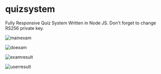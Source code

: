 # quizsystem
Fully Responsive Quiz System Written in Node JS.
Don't forget to change RS256 private key.

![mainexam](https://user-images.githubusercontent.com/47912949/127167342-38412c51-3769-419b-b042-17434f8e215e.png)

![doexam](https://user-images.githubusercontent.com/47912949/127167349-eda2edec-d518-4f7f-85ae-3fe068f7da19.png)

![examresult](https://user-images.githubusercontent.com/47912949/127167377-02e9f8a3-4819-49f1-a9b3-7c28193c53aa.png)


![userresult](https://user-images.githubusercontent.com/47912949/127167326-88f9c141-9b48-4d5c-aff7-a147f7d24177.png)
